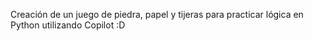 Creación de un juego de piedra, papel y tijeras para practicar lógica en Python utilizando Copilot :D
